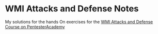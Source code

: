 # WMI Attacks and Defense Notes
My solutions for the hands On exercises for the [WMI Attacks and Defense Course on PentesterAcademy](https://www.pentesteracademy.com/course?id=34)

